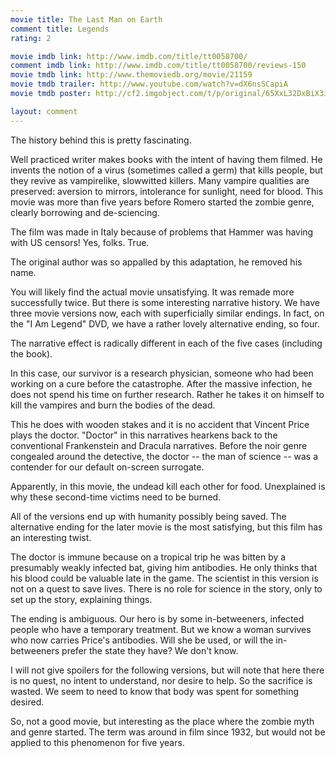 ```yaml
---
movie title: The Last Man on Earth
comment title: Legends
rating: 2

movie imdb link: http://www.imdb.com/title/tt0058700/
comment imdb link: http://www.imdb.com/title/tt0058700/reviews-150
movie tmdb link: http://www.themoviedb.org/movie/21159
movie tmdb trailer: http://www.youtube.com/watch?v=dX6nsSCapiA
movie tmdb poster: http://cf2.imgobject.com/t/p/original/65XxL32DxBiX3ia418ZPu1Dx7fe.jpg

layout: comment
---
```


The history behind this is pretty fascinating. 

Well practiced writer makes books with the intent of having them filmed. He invents the notion of a virus (sometimes called a germ) that kills people, but they revive as vampirelike, slowwitted killers. Many vampire qualities are preserved: aversion to mirrors, intolerance for sunlight, need for blood. This movie was more than five years before Romero started the zombie genre, clearly borrowing and de-sciencing.

The film was made in Italy because of problems that Hammer was having with US censors! Yes, folks. True. 

The original author was so appalled by this adaptation, he removed his name.

You will likely find the actual movie unsatisfying. It was remade more successfully twice. But there is some interesting narrative history. We have three movie versions now, each with superficially similar endings. In fact, on the "I Am Legend" DVD, we have a rather lovely alternative ending, so four.

The narrative effect is radically different in each of the five cases (including the book). 

In this case, our survivor is a research physician, someone who had been working on a cure before the catastrophe. After the massive infection, he does not spend his time on further research. Rather he takes it on himself to kill the vampires and burn the bodies of the dead. 

This he does with wooden stakes and it is no accident that Vincent Price plays the doctor. "Doctor" in this narratives hearkens back to the conventional Frankenstein and Dracula narratives. Before the noir genre congealed around the detective, the doctor -- the man of science -- was a contender for our default on-screen surrogate.

Apparently, in this movie, the undead kill each other for food. Unexplained is why these second-time victims need to be burned.

All of the versions end up with humanity possibly being saved. The alternative ending for the later movie is the most satisfying, but this film has an interesting twist.

The doctor is immune because on a tropical trip he was bitten by a presumably weakly infected bat, giving him antibodies. He only thinks that his blood could be valuable late in the game. The scientist in this version is not on a quest to save lives. There is no role for science in the story, only to set up the story, explaining things. 

The ending is ambiguous. Our hero is by some in-betweeners, infected people who have a temporary treatment. But we know a woman survives who now carries Price's antibodies. Will she be used, or will the in-betweeners prefer the state they have? We don't know. 

I will not give spoilers for the following versions, but will note that here there is no quest, no intent to understand, nor desire to help. So the sacrifice is wasted. We seem to need to know that body was spent for something desired.

So, not a good movie, but interesting as the place where the zombie myth and genre started. The term was around in film since 1932, but would not be applied to this phenomenon for five years.